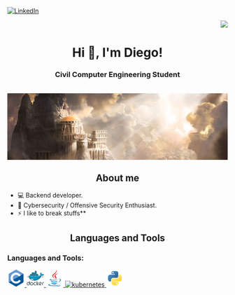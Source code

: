  [![LinkedIn][linkedin-shield]][linkedin-url]
 
<img align="right" src="https://komarev.com/ghpvc/?username=0xCronos&color=yellow">
<br>
<h1 align="center">Hi 👋, I'm Diego!</h1>
<h3 align="center">Civil Computer Engineering Student</h3>
<br>
<img align="center" src="./assets/images/banner.jpg" width="1280px">

<h2 align='center'>About me</h2>

- 💻 Backend developer.
- 🔐 Cybersecurity / Offensive Security Enthusiast.
- ⚡ I like to break stuffs**

<h2 align="center">Languages and Tools</h2>
<h3 align="left">Languages and Tools:</h3>
<p align="left"> <a href="https://www.cprogramming.com/" target="_blank" rel="noreferrer"> <img src="https://raw.githubusercontent.com/devicons/devicon/master/icons/c/c-original.svg" alt="c" width="40" height="40"/> </a> <a href="https://www.docker.com/" target="_blank" rel="noreferrer"> <img src="https://raw.githubusercontent.com/devicons/devicon/master/icons/docker/docker-original-wordmark.svg" alt="docker" width="40" height="40"/> </a> <a href="https://www.java.com" target="_blank" rel="noreferrer"> <img src="https://raw.githubusercontent.com/devicons/devicon/master/icons/java/java-original.svg" alt="java" width="40" height="40"/> </a> <a href="https://kubernetes.io" target="_blank" rel="noreferrer"> <img src="https://www.vectorlogo.zone/logos/kubernetes/kubernetes-icon.svg" alt="kubernetes" width="40" height="40"/> </a> <a href="https://www.python.org" target="_blank" rel="noreferrer"> <img src="https://raw.githubusercontent.com/devicons/devicon/master/icons/python/python-original.svg" alt="python" width="40" height="40"/> </a> </p>


[linkedin-shield]: https://img.shields.io/badge/-LinkedIn-black.svg?style=for-the-badge&logo=linkedin&colorB=555
[linkedin-url]: https://linkedin.com/in/diegomuñozm

